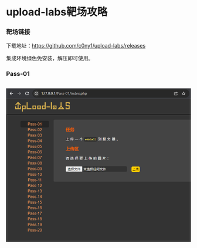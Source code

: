 # upload-labs靶场攻略

### 靶场链接

下载地址：https://github.com/c0ny1/upload-labs/releases

集成环境绿色免安装，解压即可使用。

### Pass-01

## <img src=".\img\image-20240206140934172.png" alt="image-20240206140934172" />